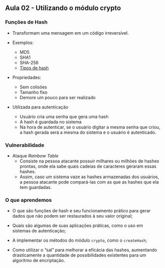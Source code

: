 ## Aula 02 - Utilizando o módulo crypto

### Funções de Hash

- Transformam uma mensagem em um código irreversível.
- Exemplos:

  - MD5
  - SHA1
  - SHA-256
  - [Tipos de hash](https://cursos.alura.com.br/course/nodejs-criptografia-tokens-jwt/task/107362)

- Propriedades:

  - Sem colisões
  - Tamanho fixo
  - Demore um pouco para ser realizado

- Utilizada para autenticação
  - Usuário cria uma senha que gera uma hash
  - A hash é guardada no sistema
  - Na hora de autenticar, se o usuário digitar a mesma senha que criou, a hash gerada será a mesma do sistema e o usuário é autenticado.

### Vulnerabilidade

- Ataque _Rainbow Table_
  - Consiste na pessoa atacante possuir milhares ou milhões de hashes prontas, onde ela sabe quais cadeias de caracteres geraram essas hashes.
  - Assim, caso um sistema vaze as hashes armazenadas dos usuários, a pessoa atacante pode compará-las com as que as hashes que ela tem guardadas.

### O que aprendemos

- O que são funções de hash e seu funcionamento prático para gerar dados que não podem ser restaurados à seu valor original;

- Quais são algumas de suas aplicações práticas, como o uso em sistemas de autenticação;

- A implementar os métodos do módulo `crypto`, como o `createHash`;

- Como utilizar o “sal” para melhorar a eficácia das hashes, aumentando drasticamente a quantidade de possibilidades existentes para um algoritmo de encriptação.
